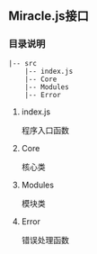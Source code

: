 ## Miracle.js接口

### 目录说明

```
|-- src  
    |-- index.js
    |-- Core
    |-- Modules
    |-- Error
```

1. index.js
  
    程序入口函数

2. Core
  
    核心类

3. Modules
  
    模块类

4. Error

    错误处理函数
